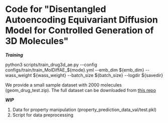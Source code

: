 Code for "Disentangled Autoencoding Equivariant Diffusion Model for Controlled Generation of 3D Molecules"
======

***Training***

python3 scripts/train_drug3d_ae.py --config configs/train/train_MolDiffAE_${mode}.yml --emb_dim ${emb_dim} --wass_weight ${wass_weight} --batch_size ${batch_size} --logdir ${savedir}

We provide a small sample dataset with 2000 molecules (geom_drug_test.zip). The full dataset can be downloaded from [this repo](https://github.com/pengxingang/MolDiff)


***WIP***

1. Data for property manipulation (property_prediction_data_val/test.pkl)
2. Script for data preprocessing

